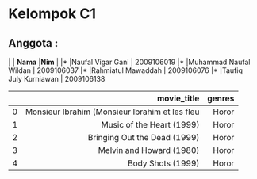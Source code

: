 # Kelompok C1
## Anggota :

|  |  **Nama** |**Nim** |
|* |Naufal Vigar Gani      |  2009106019
|* |Muhammad Naufal Wildan |  2009106037
|* |Rahmiatul Mawaddah     |  2009106076
|* |Taufiq July Kurniawan  |  2009106138

|  |  **movie_title** |**genres** |
| ----------: | ----------: | ----------: | 
|0	|Monsieur Ibrahim (Monsieur Ibrahim et les fleu	|Horor
|1	|Music of the Heart (1999)	|Horor
|2	|Bringing Out the Dead (1999)	|Horor
|3	|Melvin and Howard (1980)	|Horor
|4	|Body Shots (1999)	|Horor
